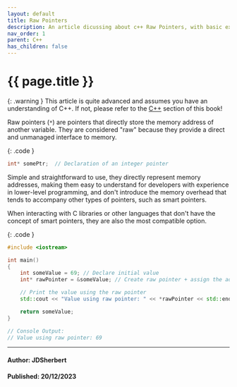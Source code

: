 ```yaml
---
layout: default
title: Raw Pointers
description: An article dicussing about c++ Raw Pointers, with basic examples.
nav_order: 1
parent: C++
has_children: false
---
```


{{ page.title }}
======================

{: .warning } 
This article is quite advanced and assumes you have an understanding of C++.
If not, please refer to the [C++](/docs/Language/C++/C++.html) section of this book!

Raw pointers (`*`) are pointers that directly store the memory address of another variable. They are considered "raw" because they provide a direct and unmanaged interface to memory.

{: .code }
```cpp
int* somePtr;  // Declaration of an integer pointer
```

Simple and straightforward to use, they directly represent memory addresses, making them easy to understand for developers with experience in lower-level programming, and don't introduce the memory overhead that tends to accompany other types of pointers, such as smart pointers.

When interacting with C libraries or other languages that don't have the concept of smart pointers, they are also the most compatible option.

{: .code }
```cpp
#include <iostream>

int main() 
{
    int someValue = 69; // Declare initial value
    int* rawPointer = &someValue; // Create raw pointer + assign the address of someValue to it

    // Print the value using the raw pointer
    std::cout << "Value using raw pointer: " << *rawPointer << std::endl;

    return someValue;
}

// Console Output: 
// Value using raw pointer: 69
```

---

#### Author: JDSherbert
#### Published: 20/12/2023